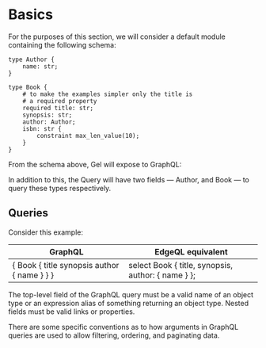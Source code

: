 # Basics

For the purposes of this section, we will consider a default module containing the following schema:

```sdl
type Author {
    name: str;
}

type Book {
    # to make the examples simpler only the title is
    # a required property
    required title: str;
    synopsis: str;
    author: Author;
    isbn: str {
        constraint max_len_value(10);
    }
}
```

From the schema above, Gel will expose to GraphQL:

In addition to this, the Query will have two fields — Author, and Book — to query these types respectively.

## Queries

Consider this example:

| GraphQL | EdgeQL equivalent |
| --- | --- |
| {     Book {         title         synopsis         author {             name         }     } } | select     Book {         title,         synopsis,         author: {             name         }     }; |

The top-level field of the GraphQL query must be a valid name of an object type or an expression alias of something returning an object type. Nested fields must be valid links or properties.

There are some specific conventions as to how arguments in GraphQL queries are used to allow filtering, ordering, and paginating data.

